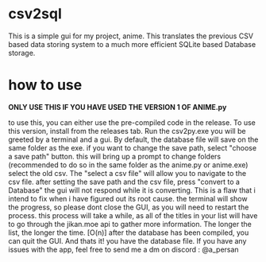 # csv2sql
This is a simple gui for my project, anime. This translates the previous CSV based data storing system to a much more efficient SQLite based Database storage.

# how to use

<strong> ONLY USE THIS IF YOU HAVE USED THE VERSION 1 OF ANIME.py</strong>

to use this, you can either use the pre-compiled code in the release. 
To use this version, install from the releases tab. 
Run the csv2py.exe
you will be greeted by a terminal and a gui. 
By default, the database file will save on the same folder as the exe. 
if you want to change the save path, select "choose a save path" button. this will bring up a prompt to change folders (recommended to do so in the same folder as the anime.py or anime.exe)
select the old csv. The "select a csv file" will allow you to navigate to the csv file.
after setting the save path and the csv file, press "convert to a Database"
the gui will not respond while it is converting. This is a flaw that i intend to fix when i have figured out its root cause. the terminal will show the progress, so please dont close the GUI, as you will need to restart the process. 
this process will take a while, as all of the titles in your list will have to go through the jikan.moe api to gather more information. The longer the list, the longer the time. [O(n)] 
after the database has been compiled, you can quit the GUI.
And thats it! you have the database file. If you have any issues with the app, feel free to send me a dm on discord : @a_persan
